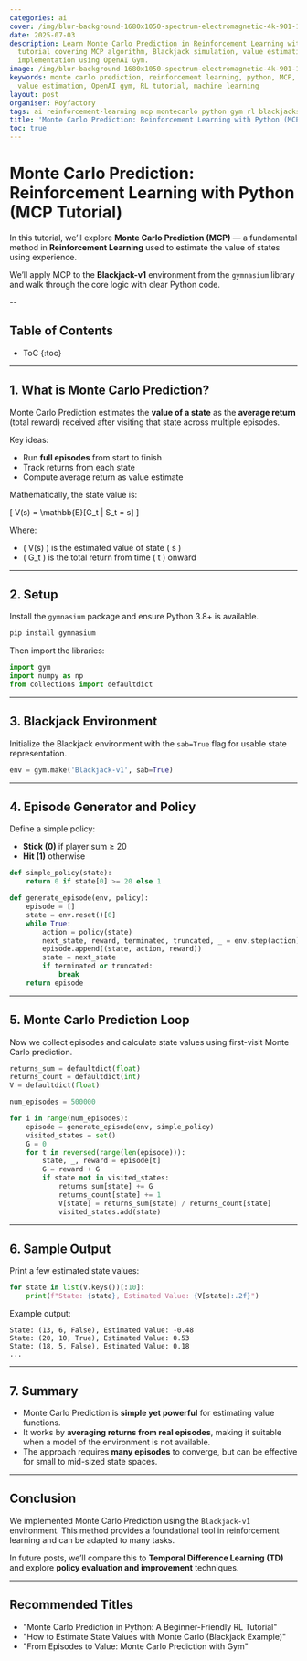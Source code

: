 ```yaml
---
categories: ai
cover: /img/blur-background-1680x1050-spectrum-electromagnetic-4k-901-1.jpg
date: 2025-07-03
description: Learn Monte Carlo Prediction in Reinforcement Learning with Python. Complete
  tutorial covering MCP algorithm, Blackjack simulation, value estimation, and practical
  implementation using OpenAI Gym.
image: /img/blur-background-1680x1050-spectrum-electromagnetic-4k-901-1.jpg
keywords: monte carlo prediction, reinforcement learning, python, MCP, blackjack simulation,
  value estimation, OpenAI gym, RL tutorial, machine learning
layout: post
organiser: Royfactory
tags: ai reinforcement-learning mcp montecarlo python gym rl blackjacksimulation value-estimation
title: 'Monte Carlo Prediction: Reinforcement Learning with Python (MCP Tutorial)'
toc: true
---
```


# Monte Carlo Prediction: Reinforcement Learning with Python (MCP Tutorial)

In this tutorial, we’ll explore **Monte Carlo Prediction (MCP)** — a fundamental method in **Reinforcement Learning** used to estimate the value of states using experience.

We’ll apply MCP to the **Blackjack-v1** environment from the `gymnasium` library and walk through the core logic with clear Python code.

--
## Table of Contents

* ToC
{:toc}

---


## 1. What is Monte Carlo Prediction?

Monte Carlo Prediction estimates the **value of a state** as the **average return** (total reward) received after visiting that state across multiple episodes.

Key ideas:
- Run **full episodes** from start to finish
- Track returns from each state
- Compute average return as value estimate

Mathematically, the state value is:

\[
V(s) = \mathbb{E}[G_t | S_t = s]
\]

Where:
- \( V(s) \) is the estimated value of state \( s \)
- \( G_t \) is the total return from time \( t \) onward

---

## 2. Setup

Install the `gymnasium` package and ensure Python 3.8+ is available.

```bash
pip install gymnasium
````

Then import the libraries:

```python
import gym
import numpy as np
from collections import defaultdict
```

---

## 3. Blackjack Environment

Initialize the Blackjack environment with the `sab=True` flag for usable state representation.

```python
env = gym.make('Blackjack-v1', sab=True)
```

---

## 4. Episode Generator and Policy

Define a simple policy:

* **Stick (0)** if player sum ≥ 20
* **Hit (1)** otherwise

```python
def simple_policy(state):
    return 0 if state[0] >= 20 else 1

def generate_episode(env, policy):
    episode = []
    state = env.reset()[0]
    while True:
        action = policy(state)
        next_state, reward, terminated, truncated, _ = env.step(action)
        episode.append((state, action, reward))
        state = next_state
        if terminated or truncated:
            break
    return episode
```

---

## 5. Monte Carlo Prediction Loop

Now we collect episodes and calculate state values using first-visit Monte Carlo prediction.

```python
returns_sum = defaultdict(float)
returns_count = defaultdict(int)
V = defaultdict(float)

num_episodes = 500000

for i in range(num_episodes):
    episode = generate_episode(env, simple_policy)
    visited_states = set()
    G = 0
    for t in reversed(range(len(episode))):
        state, _, reward = episode[t]
        G = reward + G
        if state not in visited_states:
            returns_sum[state] += G
            returns_count[state] += 1
            V[state] = returns_sum[state] / returns_count[state]
            visited_states.add(state)
```

---

## 6. Sample Output

Print a few estimated state values:

```python
for state in list(V.keys())[:10]:
    print(f"State: {state}, Estimated Value: {V[state]:.2f}")
```

Example output:

```
State: (13, 6, False), Estimated Value: -0.48
State: (20, 10, True), Estimated Value: 0.53
State: (18, 5, False), Estimated Value: 0.18
...
```

---

## 7. Summary

* Monte Carlo Prediction is **simple yet powerful** for estimating value functions.
* It works by **averaging returns from real episodes**, making it suitable when a model of the environment is not available.
* The approach requires **many episodes** to converge, but can be effective for small to mid-sized state spaces.

---

## Conclusion

We implemented Monte Carlo Prediction using the `Blackjack-v1` environment. This method provides a foundational tool in reinforcement learning and can be adapted to many tasks.

In future posts, we’ll compare this to **Temporal Difference Learning (TD)** and explore **policy evaluation and improvement** techniques.

---

## Recommended Titles

* "Monte Carlo Prediction in Python: A Beginner-Friendly RL Tutorial"
* "How to Estimate State Values with Monte Carlo (Blackjack Example)"
* "From Episodes to Value: Monte Carlo Prediction with Gym"